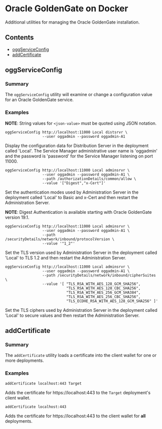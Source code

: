 Oracle GoldenGate on Docker
===============
Additional utilities for managing the Oracle GoldenGate installation.

## Contents

* [oggServiceConfig](#oggserviceconfig)
* [addCertificate](#addcertificate)


## oggServiceConfig

### Summary
The `oggServiceConfig` utility will examine or change a configuration value for an Oracle GoldenGate service.

### Examples

**NOTE**: String values for `<json-value>` must be quoted using JSON notation.

```
oggServiceConfig http://localhost:11000 Local distsrvr \
                 --user oggadmin --password oggadmin-A1
```

   Display the configuration data for Distribution Server in the
   deployment called 'Local'.  The Service Manager administrative
   user name is 'oggadmin' and the password is 'password' for the
   Service Manager listening on port 11000.

```
oggServiceConfig http://localhost:11000 Local adminsrvr \
                 --user oggadmin --password oggadmin-A1 \
                 --path /authorizationDetails/common/allow \
                 --value '["Digest","x-Cert"]'
```

   Set the authentication modes used by Administration Server in the
   deployment called 'Local' to Basic and x-Cert and then restart
   the Administration Server.

   **NOTE**: Digest Authentication is available starting
         with Oracle GoldenGate version 19.1.

```
oggServiceConfig http://localhost:11000 Local adminsrvr \
                 --user oggadmin --password oggadmin-A1 \
                 --path /securityDetails/network/inbound/protocolVersion \
                 --value '"1_2"'
```

   Set the TLS version used by Administration Server in the
   deployment called 'Local' to TLS 1.2 and then restart the
   Administration Server.

```
oggServiceConfig http://localhost:11000 Local adminsrvr \
                 --user oggadmin --password oggadmin-A1 \
                 --path /securityDetails/network/inbound/cipherSuites \
                 --value '[ "TLS_RSA_WITH_AES_128_GCM_SHA256",
                            "TLS_RSA_WITH_AES_128_CBC_SHA256",
                            "TLS_RSA_WITH_AES_256_GCM_SHA384",
                            "TLS_RSA_WITH_AES_256_CBC_SHA256",
                            "TLS_ECDHE_RSA_WITH_AES_128_GCM_SHA256" ]'
```

   Set the TLS ciphers used by Administration Server in the
   deployment called 'Local' to secure values and then restart the
   Administration Server.


## addCertificate

### Summary
The `addCertificate` utility loads a certificate into the client wallet for one or more deployments.

### Examples

```
addCertificate localhost:443 Target
```

Adds the certificate for https://localhost:443 to the `Target` deployment's client wallet.

```
addCertificate localhost:443
```

Adds the certificate for https://localhost:443 to the client wallet for **all** deployments.
